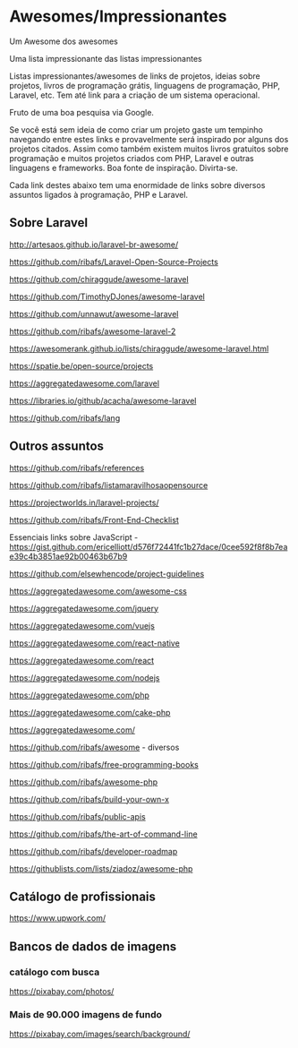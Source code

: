 # Awesomes/Impressionantes

Um Awesome dos awesomes

Uma lista impressionante das listas impressionantes

Listas impressionantes/awesomes de links de projetos, ideias sobre projetos, livros de programação grátis, linguagens de programação, PHP, Laravel, etc. Tem até link para a criação de um sistema operacional.

Fruto de uma boa pesquisa via Google.

Se você está sem ideia de como criar um projeto gaste um tempinho navegando entre estes links e provavelmente será inspirado por alguns dos projetos citados. Assim como também existem muitos livros gratuitos sobre programação e muitos projetos criados com PHP, Laravel e outras linguagens e frameworks. Boa fonte de inspiração. Divirta-se.

Cada link destes abaixo tem uma enormidade de links sobre diversos assuntos ligados à programação, PHP e Laravel.

## Sobre Laravel

http://artesaos.github.io/laravel-br-awesome/

https://github.com/ribafs/Laravel-Open-Source-Projects

https://github.com/chiraggude/awesome-laravel

https://github.com/TimothyDJones/awesome-laravel

https://github.com/unnawut/awesome-laravel

https://github.com/ribafs/awesome-laravel-2

https://awesomerank.github.io/lists/chiraggude/awesome-laravel.html

https://spatie.be/open-source/projects

https://aggregatedawesome.com/laravel

https://libraries.io/github/acacha/awesome-laravel

https://github.com/ribafs/lang

## Outros assuntos

https://github.com/ribafs/references

https://github.com/ribafs/listamaravilhosaopensource

https://projectworlds.in/laravel-projects/

https://github.com/ribafs/Front-End-Checklist

Essenciais links sobre JavaScript - https://gist.github.com/ericelliott/d576f72441fc1b27dace/0cee592f8f8b7eae39c4b3851ae92b00463b67b9

https://github.com/elsewhencode/project-guidelines

https://aggregatedawesome.com/awesome-css

https://aggregatedawesome.com/jquery

https://aggregatedawesome.com/vuejs

https://aggregatedawesome.com/react-native

https://aggregatedawesome.com/react

https://aggregatedawesome.com/nodejs

https://aggregatedawesome.com/php

https://aggregatedawesome.com/cake-php

https://aggregatedawesome.com/

https://github.com/ribafs/awesome - diversos

https://github.com/ribafs/free-programming-books

https://github.com/ribafs/awesome-php

https://github.com/ribafs/build-your-own-x

https://github.com/ribafs/public-apis

https://github.com/ribafs/the-art-of-command-line

https://github.com/ribafs/developer-roadmap

https://githublists.com/lists/ziadoz/awesome-php

## Catálogo de profissionais

https://www.upwork.com/

## Bancos de dados de imagens

### catálogo com busca

https://pixabay.com/photos/

### Mais de 90.000 imagens de fundo

https://pixabay.com/images/search/background/

